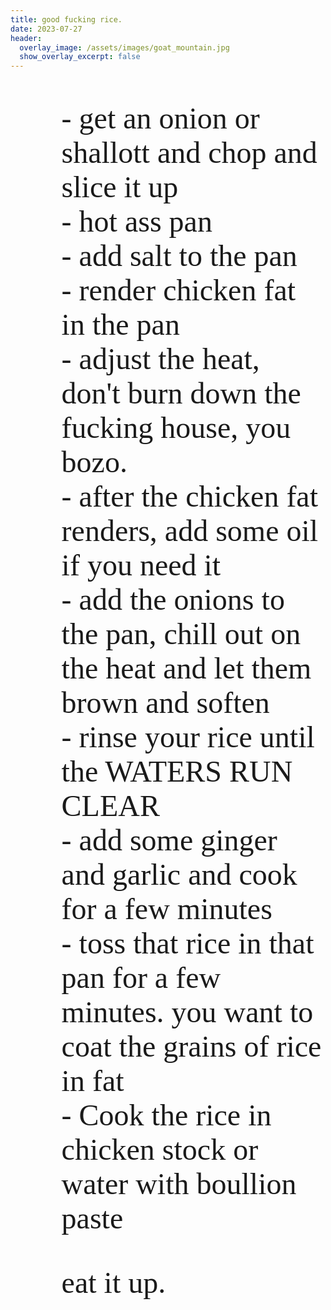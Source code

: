 ```yaml
---
title: good fucking rice.
date: 2023-07-27
header:
  overlay_image: /assets/images/goat_mountain.jpg
  show_overlay_excerpt: false
---
```


<style>
@import url('https://fonts.googleapis.com/css2?family=Special+Elite&display=swap');
</style> 


<p style="font-family:Special Elite; font-size:xx-large">
<ul style="font-family:Special Elite; font-size:xxx-large; list-style-type: none">
<li>- get an onion or shallott and chop and slice it up</li>
<li>- hot ass pan </li>
<li>- add salt to the pan </li>
<li>- render chicken fat in the pan </li>
<li>- adjust the heat, don't burn down the fucking house, you bozo. </li>
<li>- after the chicken fat renders, add some oil if you need it </li>
<li>- add the onions to the pan, chill out on the heat and let them brown and soften </li>
<li>- rinse your rice until the WATERS RUN CLEAR</li>
<li>- add some ginger and garlic and cook for a few minutes</li>
<li>- toss that rice in that pan for a few minutes. you want to coat the grains of rice in fat</li>
<li>- Cook the rice in chicken stock or water with boullion paste</li>

eat it up.
